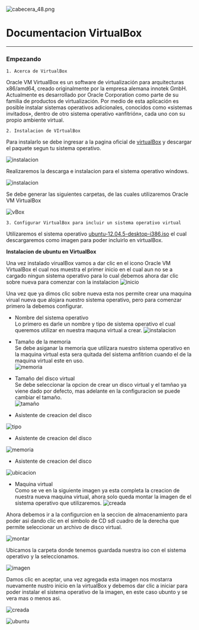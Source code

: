 ![cabecera_48.png](images/header.png)
# Documentacion VirtualBox
________

### **Empezando** 

~~~ 
1. Acerca de VirtualBox
~~~
Oracle VM VirtualBox es un software de virtualización para arquitecturas x86/amd64, creado originalmente por la empresa alemana innotek GmbH. Actualmente es desarrollado por Oracle Corporation como parte de su familia de productos de virtualización. Por medio de esta aplicación es posible instalar sistemas operativos adicionales, conocidos como «sistemas invitados», dentro de otro sistema operativo «anfitrión», cada uno con su propio ambiente virtual.

~~~
2. Instalacion de VIrtualBox
~~~
Para instalarlo se debe ingresar a la pagina oficial de [virtualBox](https://www.virtualbox.org/wiki/Downloads) y descargar el paquete segun tu sistema operativo.

   ![instalacion](images/vBox.png)
   

Realizaremos la descarga e instalacion para el sistema operativo windows.

   ![instalacion](images/instalacion.png)
   
Se debe generar las siguientes carpetas, de las cuales utilizaremos Oracle VM VirtualBox

   ![vBox](images/carpetavBox.png)
   
~~~
3. Configurar VirtualBox para incluir un sistema operativo virtual 
~~~

Utilizaremos el sistema operativo [ubuntu-12.04.5-desktop-i386.iso](http://releases.ubuntu.com/12.04/) el cual descargaremos como imagen para poder incluirlo en virtualBox.

**Instalacion de ubuntu en VirtualBox**

Una vez instalado virualBox vamos a dar clic en el icono Oracle VM VirtualBox el cual nos muestra el primer inicio en el cual aun no se a cargado ningun sistema operativo para lo cual debemos ahora dar clic sobre nueva para comenzar con la instalacion
   ![inicio](images/inicioVBox.png)

Una vez que ya dimos clic sobre nueva esta nos permite crear una maquina virual nueva que alojara nuestro sistema operativo, pero para comenzar primero la debemos configurar. 

   - Nombre del sistema operativo  
   Lo primero es darle un nombre y tipo de sistema operativo el cual queremos utilizar en nuestra maquna virtual a crear. 
   ![instalacion](images/CreaNuevaVBox.png)
   
   - Tamaño de la memoria  
   Se debe asiganar la memoria que utilizara nuestro sistema operativo en la maquina virtual esta sera quitada del sistema anfitrion cuando el de la maquina virtual este en uso.   
   ![memoria](images/memoriaVbox.png)
   
   - Tamaño del disco virtual  
   Se debe seleccionar la opcion de crear un disco virtual y el tamñao ya viene dado por defecto, mas adelante en la configuracion se puede cambiar el tamaño.     
   ![tamaño](images/DiscoVBox.png)
   
   - Asistente de creacion del disco  
   
   ![tipo](images/tipoDiscoVbox.png)
   
   - Asistente de creacion del disco  
        
   ![memoria](images/reservaMemoria.png)
   
   - Asistente de creacion del disco  
   
   ![ubicacion](images/ubicacionVbox.png)
   
   - Maquina virtual  
   Como se ve en la siguiente imagen ya esta completa la creacion de nuestra nueva maquina virtual, ahora solo queda montar la imagen de el sistema operativo que utilizaremos.
   ![creada](images/iniciarVBox.png)
   
   Ahora debemos ir a la configurcion en la seccion de almacenamiento para poder asi dando clic en el simbolo de CD sdl cuadro de la derecha que  
permite seleccionar un archivo de disco virtual.

   ![montar](images/seleccionarimagen.png)
   
   Ubicamos la carpeta donde tenemos guardada nuestra iso con el sistema operativo y la seleccionamos.
   
   ![imagen](images/agregarImagen.png)
   
   Damos clic en aceptar, una vez agregada esta imagen nos mostarra nuevamente nustro inicio en la virtualBox y debemos dar clic a iniciar para poder instalar el sistema operativo de la imagen, en este caso ubunto y se vera mas o menos asi.
   
   ![creada](images/creadaVbox.png)
   
   ![ubuntu](images/ubuntu.png)
   

   

